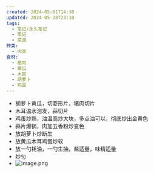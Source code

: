 ```yaml
---
created: 2024-05-01T14:30
updated: 2024-05-28T23:10
tags:
  - 笔记/永久笔记
  - 笔记
  - 菜谱
种类:
  - 肉类
食材:
  - 猪肉
  - 黄瓜
  - 木耳
  - 胡萝卜
  - 鸡蛋
---
```


 - 胡萝卜黄瓜，切菱形片，猪肉切片
 - 木耳温水泡发，蒜切片
 - 鸡蛋炒熟，油温高炒大块，多点油可以，彻底炒出金黄色
 - 蒜片爆锅，肉加五香粉炒变色
 - 放胡萝卜炒断生
 - 放黄瓜木耳鸡蛋炒软
 - 放一勺耗油，一勺生抽，盐适量，味精适量
 - 炒匀
- ![image.png](https://gcore.jsdelivr.net/gh/wsm6636/pic/202405282310219.png)
